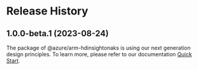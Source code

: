 # Release History
    
## 1.0.0-beta.1 (2023-08-24)

The package of @azure/arm-hdinsightonaks is using our next generation design principles. To learn more, please refer to our documentation [Quick Start](https://aka.ms/js-track2-quickstart).
